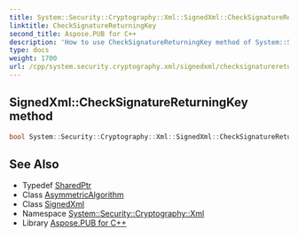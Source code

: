 ```yaml
---
title: System::Security::Cryptography::Xml::SignedXml::CheckSignatureReturningKey method
linktitle: CheckSignatureReturningKey
second_title: Aspose.PUB for C++
description: 'How to use CheckSignatureReturningKey method of System::Security::Cryptography::Xml::SignedXml class in C++.'
type: docs
weight: 1700
url: /cpp/system.security.cryptography.xml/signedxml/checksignaturereturningkey/
---
```

## SignedXml::CheckSignatureReturningKey method




```cpp
bool System::Security::Cryptography::Xml::SignedXml::CheckSignatureReturningKey(SharedPtr<AsymmetricAlgorithm> &signingKey)
```

## See Also

* Typedef [SharedPtr](../../../system/sharedptr/)
* Class [AsymmetricAlgorithm](../../../system.security.cryptography/asymmetricalgorithm/)
* Class [SignedXml](../)
* Namespace [System::Security::Cryptography::Xml](../../)
* Library [Aspose.PUB for C++](../../../)
